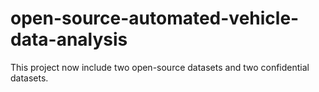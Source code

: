 # open-source-automated-vehicle-data-analysis
This project now include two open-source datasets and two confidential datasets. 
